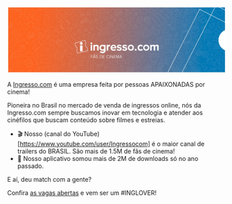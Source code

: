 <p align="center">
  <img src="./header-ingresso-com.jpg" alt="Ingresso.com" />
</p>

A [Ingresso.com](https://www.ingresso.com) é uma empresa feita por pessoas APAIXONADAS por cinema!

Pioneira no Brasil no mercado de venda de ingressos online, nós da Ingresso.com sempre buscamos inovar em tecnologia e atender aos cinéfilos que buscam conteúdo sobre filmes e estreias. 


- 🎬 Nosso (canal do YouTube)[https://www.youtube.com/user/Ingressocom] é o maior canal de trailers do BRASIL. São mais de 1.5M de fãs de cinema!
- 📲 Nosso aplicativo somou mais de 2M de downloads só no ano passado.


E aí, deu match com a gente?

Confira [as vagas abertas](https://ingressocom.gupy.io/) e vem ser um #INGLOVER!
